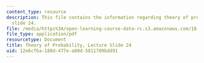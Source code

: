 ```yaml
---
content_type: resource
description: This file contains the information regarding theory of probability, lecture
  slide 24.
file: /media/https%3A/open-learning-course-data-rc.s3.amazonaws.com/18-175-theory-of-probability-spring-2014/12e6cfba188d477ea00d5811709bdd91_MIT18_175S14_Lecture24.pdf
file_type: application/pdf
resourcetype: Document
title: Theory of Probability, Lecture Slide 24
uid: 12e6cfba-188d-477e-a00d-5811709bdd91
---
```

